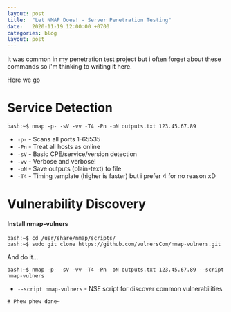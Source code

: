 ```yaml
---
layout: post
title:  "Let NMAP Does! - Server Penetration Testing"
date:   2020-11-19 12:00:00 +0700
categories: blog
layout: post
---
```


It was common in my penetration test project but i often forget about these commands so i'm thinking to writing it here.

Here we go

# Service Detection

```
bash:~$ nmap -p- -sV -vv -T4 -Pn -oN outputs.txt 123.45.67.89
```

- `-p-` - Scans all ports 1-65535 
- `-Pn` - Treat all hosts as online
- `-sV` - Basic CPE/service/version detection
- `-vv` - Verbose and verbose!
- `-oN` - Save outputs (plain-text) to file
- `-T4` - Timing template (higher is faster) but i prefer 4 for no reason xD


# Vulnerability Discovery

#### Install nmap-vulners
```
bash:~$ cd /usr/share/nmap/scripts/
bash:~$ sudo git clone https://github.com/vulnersCom/nmap-vulners.git
```

And do it...

```
bash:~$ nmap -p- -sV -vv -T4 -Pn -oN outputs.txt 123.45.67.89 --script nmap-vulners
```

- `--script nmap-vulners` - NSE script for discover common vulnerabilities


`# Phew phew done~`
